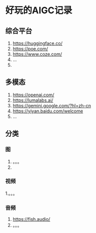 # 好玩的AIGC记录

## 综合平台

1. https://huggingface.co/
2. https://poe.com/
3. https://www.coze.com/
4. ...
8. 
## 多模态
1. https://openai.com/
2. https://lumalabs.ai/
3. https://gemini.google.com/?hl=zh-cn
4. https://yiyan.baidu.com/welcome
5. ...

## 分类

### 图
1. 。。。
2. 
### 视频
1.。。。

### 音频

1. https://fish.audio/
2. 。。。
